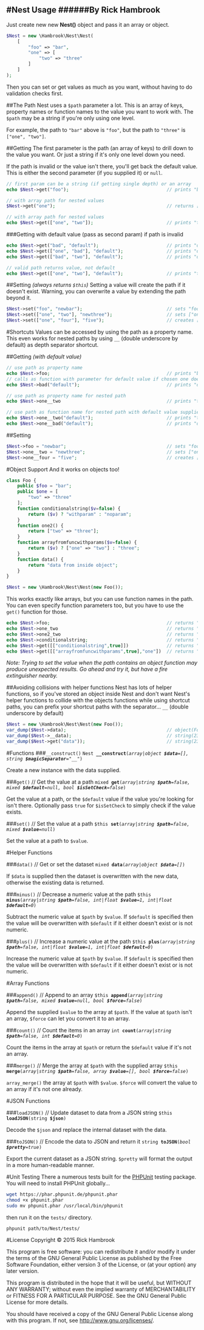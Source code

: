 #Nest Usage
######By Rick Hambrook
-----

Just create new new **Nest()** object and pass it an array or object.

```php
$Nest = new \Hambrook\Nest\Nest(
	[
		"foo" => "bar",
		"one" => [
			"two" => "three"
		]
	]
);
```

Then you can set or get values as much as you want, without having to do validation checks first.

##The Path
Nest uses a `$path` parameter a lot. This is an array of keys, property names or function names to the value you want to work with.
The `$path` may be a string if you're only using one level.

For example, the path to `"bar"` above is `"foo"`, but the path to `"three"` is `["one", "two"]`.

##Getting
The first parameter is the path (an array of keys) to drill down to the value you want. Or just a string if it's only one level down you need.

If the path is invalid or the value isn't there, you'll get back the default value. This is either the second parameter (if you supplied it) or `null`.
```php
// first param can be a string (if getting single depth) or an array
echo $Nest->get("foo");                                    // prints "bar"

// with array path for nested values
$Nest->get("one");                                         // returns ["two" => "three"]

// with array path for nested values
echo $Nest->get(["one", "two"]);                           // prints "three"
```

###Getting with default value (pass as second param) if path is invalid
```php
echo $Nest->get("bad", "default");                         // prints "default"
echo $Nest->get(["one", "bad"], "default");                // prints "default"
echo $Nest->get(["bad", "two"], "default");                // prints "default"

// valid path returns value, not default
echo $Nest->get(["one", "two"], "default");                // prints "three"
```

##Setting *(always returns `$this`)*
Setting a value will create the path if it doesn't exist. Warning, you can overwrite a value by extending the path beyond it.

```php
$Nest->set("foo", "newbar");                               // sets "foo" to "newbar"
$Nest->set(["one", "two"], "newthree");                    // sets ["one", "two"] to "newthree"
$Nest->set(["one", "four"], "five");                       // creates ["one", "four"] and sets it to "five"
```

#Shortcuts
Values can be accessed by using the path as a property name. This even works for nested paths by using `__` (double underscore by default) as depth separator shortcut.

##Getting *(with default value)*
```php
// use path as property name
echo $Nest->foo;                                           // prints "bar"
// calls as function with parameter for default value if chosen one doesn't exist
echo $Nest->bad("default");                                // prints "default"

// use path as property name for nested path
echo $Nest->one__two                                       // prints "three"

// use path as function name for nested path with default value supplied
echo $Nest->one__two("default");                           // prints "three"
echo $Nest->one__bad("default");                           // prints "default"
```

##Setting
```php
$Nest->foo = "newbar";                                     // sets "foo" to "newbar"
$Nest->one__two = "newthree";                              // sets ["one", "two"] to "newthree"
$Nest->one__four = "five";                                 // creates ["one", "four"] and sets it to "five"
```

#Object Support
And it works on objects too!
```php
class Foo {
	public $foo = "bar";
	public $one = [
		"two" => "three"
	];
	function conditionalstring($v=false) {
		return ($v) ? "withparam" : "noparam";
	}
	function one2() {
		return ["two" => "three"];
	}
	function arrayfromfuncwithparams($v=false) {
		return ($v) ? ["one" => "two"] : "three";
	}
	function data() {
		return "data from inside object";
	}
}

$Nest = new \Hambrook\Nest\Nest(new Foo());
```

This works exactly like arrays, but you can use function names in the path. You can even specify function parameters too, but you have to use the `get()` function for those.

```php
echo $Nest->foo;                                           // returns "bar"
echo $Nest->one_two                                        // returns "three"
echo $Nest->one2_two                                       // returns "three"
echo $Nest->conditionalstring;                             // returns "noparam"
echo $Nest->get([["conditionalstring",true]])              // returns "withparam"
echo $Nest->get([["arrayfromfuncwithparams",true],"one"])  // returns "two"
```

_Note: Trying to set the value when the path contains an object function may produce unexpected results. Go ahead and try it, but have a fire extinguisher nearby._

##Avoiding collisions with helper functions
Nest has lots of helper functions, so if you've stored an object inside Nest and don't want Nest's helper functions to collide with the objects functions while using shortcut paths, you can prefix your shortcut paths with the separator... `__` (double underscore by default)
```php
$Nest = new \Hambrook\Nest\Nest(new Foo());
var_dump($Nest->data);                                     // object(Foo)...
var_dump($Nest->__data);                                   // string(23) "data from inside object"
var_dump($Nest->get("data"));                              // string(23) "data from inside object"
```

#Functions
###`__construct()`
`Nest `**`__construct`**`(`*`array|object `**`$data`**`=[], string `**`$magicSeparator`**`="__"`*`)`

Create a new instance with the data supplied.

###`get()`  // Get the value at a path
`mixed `**`get`**`(`_`array|string `**`$path`**`=false, mixed `**`$default`**`=null, bool `**`$isSetCheck`**`=false`_`)`

Get the value at a path, or the `$default` value if the value you're looking for isn't there. Optionally pass `true` for `$isSetCheck` to simply check if the value exists.

###`set()`  // Set the value at a path
`$this `**`set`**`(`_`array|string `**`$path`**`=false, mixed `**`$value`**`=null`_`)`

Set the value at a path to `$value`.

#Helper Functions

###`data()`  // Get or set the dataset
`mixed `**`data`**`(`_`array|object `**`$data`**`=[]`_`)`

If `$data` is supplied then the dataset is overwritten with the new data, otherwise the existing data is returned.

###`minus()` // Decrease a numeric value at the path
`$this `**`minus`**`(`_`array|string `**`$path`**`=false, int|float `**`$value`**`=1, int|float `**`$default`**`=0`_`)`

Subtract the numeric value at `$path` by `$value`. If `$default` is specified then the value will be overwritten with `$default` if
it either doesn't exist or is not numeric.

###`plus()` // Increase a numeric value at the path
`$this `**`plus`**`(`_`array|string `**`$path`**`=false, int|float `**`$value`**`=1, int|float `**`$default`**`=0`_`)`

Increase the numeric value at `$path` by `$value`. If `$default` is specified then the value will be overwritten with `$default` if
it either doesn't exist or is not numeric.

#Array Functions

###`append()` // Append to an array
`$this `**`append`**`(`_`array|string `**`$path`**`=false, mixed `**`$value`**`=null, bool `**`$force`**`=false`_`)`

Append the supplied `$value` to the array at `$path`. If the value at `$path` isn't an array, `$force` can let you convert it to an array.

###`count()` // Count the items in an array
`int `**`count`**`(`_`array|string `**`$path`**`=false, int `**`$default`**`=0`_`)`

Count the items in the array at `$path` or return the `$default` value if it's not an array.

###`merge()` // Merge the array at `$path` with the supplied array
`$this `**`merge`**`(`_`array|string `**`$path`**`=false, array `**`$value`**`=[], bool `**`$force`**`=false`_`)`

`array_merge()` the array at `$path` with `$value`. `$force` will convert the value to an array if it's not one already.

#JSON Functions

###`loadJSON()` // Update dataset to data from a JSON string
`$this `**`loadJSON`**`(string `**`$json`**`)`

Decode the `$json` and replace the internal dataset with the data.

###`toJSON()` // Encode the data to JSON and return it
`string `**`toJSON`**`(`_`bool `**`$pretty`**`=true`_`)`

Export the current dataset as a JSON string. `$pretty` will format the output in a more human-readable manner.

#Unit Testing
There a numerous tests built for the [PHPUnit](https://phpunit.de) testing package. You will need to install PHPUnit globally...
```bash
wget https://phar.phpunit.de/phpunit.phar
chmod +x phpunit.phar
sudo mv phpunit.phar /usr/local/bin/phpunit
```
then run it on the `tests/` directory.
```bash
phpunit path/to/Nest/tests/
```

#License
Copyright &copy; 2015 Rick Hambrook

This program is free software: you can redistribute it and/or modify
it under the terms of the GNU General Public License as published by
the Free Software Foundation, either version 3 of the License, or
(at your option) any later version.

This program is distributed in the hope that it will be useful,
but WITHOUT ANY WARRANTY; without even the implied warranty of
MERCHANTABILITY or FITNESS FOR A PARTICULAR PURPOSE.  See the
GNU General Public License for more details.

You should have received a copy of the GNU General Public License
along with this program.  If not, see <http://www.gnu.org/licenses/>.
